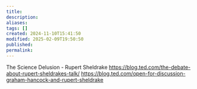 ```yaml
---
title: 
description: 
aliases: 
tags: []
created: 2024-11-10T15:41:50
modified: 2025-02-09T19:50:50
published: 
permalink: 
---
```


The Science Delusion - Rupert Sheldrake
https://blog.ted.com/the-debate-about-rupert-sheldrakes-talk/
https://blog.ted.com/open-for-discussion-graham-hancock-and-rupert-sheldrake
